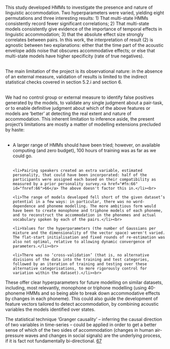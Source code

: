 This study developed HMMs to investigate the presence and nature of linguistic
accommodation. Two hyperparameters were varied, yielding eight permutations and three
interesting results: 1) That multi-state HMMs consistently record fewer significant correlations; 2)
That multi-state models consistently give evidence of the importance of temporal effects in linguistic
accommodation; 3) that the absolute effect size strongly correlates between pairs. In this work, the
interpretation of result (2) is agnostic between two explanations: either that the time part of the
acoustic envelope adds noise that obscures accommodative effects; or else that multi-state models
have higher specificity (rate of true negatives).<br><br>

The main limitation of the project is its observational nature: in the absence of an external measure,
validation of results is limited to the indirect statistical checks covered in section 5.2.i and section 6.<br><br>

We had no control group or external measure to identify false positives generated by the models, to
validate any single judgment about a pair-task, or to enable definitive judgment about which of the
above features or models are ‘better’ at detecting the real extent and nature of accommodation.
This inherent limitation to inference aside, the present project’s limitations are mostly a matter of
modelling extensions precluded by haste:<br><br>

<ul>
	<li>A larger range of HMMs should have been tried; however, on available computing (and zero budget), 100 hours of training was as far as we could go.</li><br>

	<li>Pairing speakers created an extra variable, estimated personality, that could have been incorporated: half of the participants were assigned each based on their compatibility as measured by a prior personality survey.<a href="#fn:66" id="fnref:66">66</a> The above doesn't factor this in.</li><br>

	<li>The range of models developed fell short of the given dataset’s potential in a few ways: in particular, there was no word-dependence and phoneme modelling. The more ambitious form would have been to create monophone and triphone models of each phoneme, and to reconstruct the accommodation in the phonemes and actual vocabulary spoken by each of the pairs.</li><br>

	<li>Values for the hyperparameters (the number of Gaussians per mixture and the dimensionality of the vector space) weren't varied. The flat-start initialisation and fixed rounds of re-estimation was also not optimal, relative to allowing dynamic convergence of parameters.</li><br>

	<li>There was no ‘cross-validation’ (that is, no alternative divisions of the data into the training and test categories, followed by an iteration of training and testing over these alternative categorisations, to more rigorously control for variation within the dataset).</li><br>
</ul>

These offer clear hyperparameters for future modelling on similar datasets, including, most relevantly, monophone or triphone modelling (using 40-phoneme HMMs and so being able to break down accommodative effects by changes in each phoneme). This could also guide the development of feature vectors tailored to detect accommodation, by combining acoustic variables the models identified over states.

The statistical technique ‘Granger causality’ – inferring the causal direction of two variables in time-series – could be applied in order to get a better sense of which of the two sides of accommodation (changes in human air-pressure waves and changes in social signals) are the underlying process, if it is fact not fundamentally bi-directional. <a href="#fn:67" id="fnref:67">67</a>
